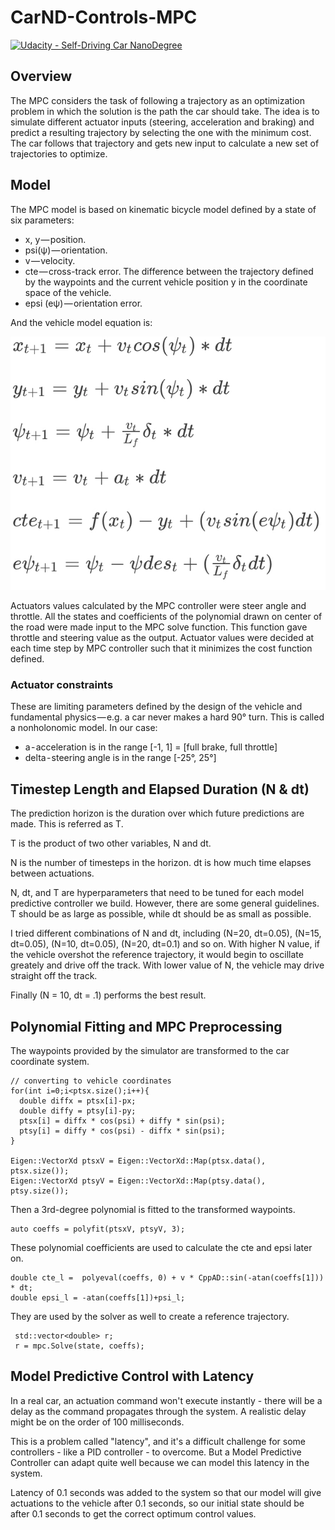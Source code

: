 # CarND-Controls-MPC
[![Udacity - Self-Driving Car NanoDegree](https://s3.amazonaws.com/udacity-sdc/github/shield-carnd.svg)](http://www.udacity.com/drive)

## Overview
The MPC considers the task of following a trajectory as an optimization problem in which the solution is the path the car should take. The idea is to simulate different actuator inputs (steering, acceleration and braking) and predict a resulting trajectory by selecting the one with the minimum cost. The car follows that trajectory and gets new input to calculate a new set of trajectories to optimize. 

## Model

The MPC model is based on kinematic bicycle model defined by a state of six parameters:
* x, y — position.
* psi(ψ) — orientation.
* v — velocity.
* cte — cross-track error. The difference between the trajectory defined by the waypoints and the current vehicle position y in the coordinate space of the vehicle.
* epsi (eψ) — orientation error.

And the vehicle model equation is:

<img src= "images/equation1.png">

Actuators values calculated by the MPC controller were steer angle and throttle. All the states and coefficients of the polynomial drawn on center of the road were made input to the MPC solve function. This function gave throttle and steering value as the output. Actuator values were decided at each time step by MPC controller such that it minimizes the cost function defined.

### Actuator constraints
These are limiting parameters defined by the design of the vehicle and fundamental physics — e.g. a car never makes a hard 90° turn. This is called a nonholonomic model. In our case:

* a - acceleration is in the range [-1, 1] = [full brake, full throttle]
* delta - steering angle is in the range [-25°, 25°]

## Timestep Length and Elapsed Duration (N & dt)

The prediction horizon is the duration over which future predictions are made. This is referred as T.

T is the product of two other variables, N and dt.

N is the number of timesteps in the horizon. dt is how much time elapses between actuations. 

N, dt, and T are hyperparameters that need to be tuned for each model predictive controller we build. However, there are some general guidelines. T should be as large as possible, while dt should be as small as possible.

I tried different combinations of N and dt, including (N=20, dt=0.05), (N=15, dt=0.05), (N=10, dt=0.05), (N=20, dt=0.1) and so on. With higher N value, if the vehicle overshot the reference trajectory, it would begin to oscillate greately and drive off the track. With lower value of N, the vehicle may drive straight off the track.

Finally (N = 10, dt = .1) performs the best result.

## Polynomial Fitting and MPC Preprocessing

The waypoints provided by the simulator are transformed to the car coordinate system.
```
// converting to vehicle coordinates
for(int i=0;i<ptsx.size();i++){
  double diffx = ptsx[i]-px;
  double diffy = ptsy[i]-py;
  ptsx[i] = diffx * cos(psi) + diffy * sin(psi);
  ptsy[i] = diffy * cos(psi) - diffx * sin(psi);
}

Eigen::VectorXd ptsxV = Eigen::VectorXd::Map(ptsx.data(), ptsx.size());
Eigen::VectorXd ptsyV = Eigen::VectorXd::Map(ptsy.data(), ptsy.size());
```
Then a 3rd-degree polynomial is fitted to the transformed waypoints. 

```
auto coeffs = polyfit(ptsxV, ptsyV, 3);
```

These polynomial coefficients are used to calculate the cte and epsi later on. 
```
double cte_l =  polyeval(coeffs, 0) + v * CppAD::sin(-atan(coeffs[1])) * dt;
double epsi_l = -atan(coeffs[1])+psi_l;
```

They are used by the solver as well to create a reference trajectory.

```
 std::vector<double> r;
 r = mpc.Solve(state, coeffs);
```

## Model Predictive Control with Latency

In a real car, an actuation command won't execute instantly - there will be a delay as the command propagates through the system. A realistic delay might be on the order of 100 milliseconds.

This is a problem called "latency", and it's a difficult challenge for some controllers - like a PID controller - to overcome. But a Model Predictive Controller can adapt quite well because we can model this latency in the system.

Latency of 0.1 seconds was added to the system so that our model will give actuations to the vehicle after 0.1 seconds, so our initial state should be after 0.1 seconds to get the correct optimum control values.



